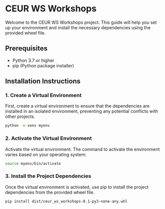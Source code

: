 # CEUR WS Workshops

Welcome to the CEUR WS Workshops project. This guide will help you set up your environment and install the necessary dependencies using the provided wheel file.

## Prerequisites

- Python 3.7 or higher
- pip (Python package installer)

## Installation Instructions

### 1. Create a Virtual Environment

First, create a virtual environment to ensure that the dependencies are installed in an isolated environment, preventing any potential conflicts with other projects.

```sh
python -m venv myenv
```

### 2. Activate the Virtual Environment 

Activate the virtual environment. The command to activate the environment varies based on your operating system:

```sh
source myenv/bin/activate
```

### 3. Install the Project Dependencies 

Once the virtual environment is activated, use pip to install the project dependencies from the provided wheel file.

```sh
pip install dist/ceur_ws_workshops-0.1-py3-none-any.whl
```


